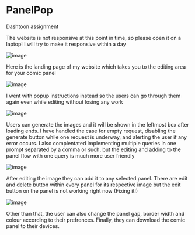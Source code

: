 # PanelPop
Dashtoon assignment

The website is not responsive at this point in time, so please open it on a laptop! I will try to make it responsive within a day

![image](https://github.com/Nugget-56/PanelPop/assets/76615014/ddf3fde4-022e-4400-b505-318daa3a7804)

Here is the landing page of my website which takes you to the editing area for your comic panel

![image](https://github.com/Nugget-56/PanelPop/assets/76615014/61459f71-d6e0-415a-842f-e7b0ee6eb318)

I went with popup instructions instead so the users can go through them again even while editing without losing any work

![image](https://github.com/Nugget-56/PanelPop/assets/76615014/7b547dbf-982e-4a72-aded-d448b87c6d3a)

Users can generate the images and it will be shown in the leftmost box after loading ends. I have handled the case for empty request, disabling the generate button while one request is underway, and alerting the user if any error occurs. I also complentated implementing multiple queries in one prompt separated by a comma or such, but the editing and adding to the panel flow with one query is much more user friendly

![image](https://github.com/Nugget-56/PanelPop/assets/76615014/517983fd-aa33-40f5-8969-7ee377156781)

After editing the image they can add it to any selected panel. There are edit and delete button within every panel for its respective image but the edit button on the panel is not working right now (Fixing it!)

![image](https://github.com/Nugget-56/PanelPop/assets/76615014/7f4ef926-78e5-4025-9634-c2cbfd0e3b7b)

Other than that, the user can also change the panel gap, border width and colour according to their prefrences. Finally, they can download the comic panel to their devices.



